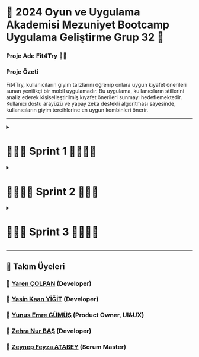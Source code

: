 # 📌 2024 Oyun ve Uygulama Akademisi Mezuniyet Bootcamp Uygulama Geliştirme Grup 32 📱
### Proje Adı:  Fit4Try 👗📱
### Proje Özeti
 Fit4Try, kullanıcıların giyim tarzlarını öğrenip onlara uygun kıyafet önerileri sunan yenilikçi bir mobil uygulamadır. Bu uygulama, kullanıcıların stillerini analiz ederek kişiselleştirilmiş kıyafet önerileri sunmayı hedeflemektedir. Kullanıcı dostu arayüzü ve yapay zeka destekli algoritması sayesinde, kullanıcıların giyim tercihlerine en uygun kombinleri önerir.

----

<details>
  <summary><h1>🏃🏻‍➡️ Sprint 1 🏃🏻‍♀️‍➡️</h1></summary>

  ![Sprint1](https://github.com/user-attachments/assets/dfccd73f-37ec-4dfe-a492-e1fde0bd88ae)
  
# Sprint 1 Review

**Sprint Tarihleri:** 15 Haziran - 7 Temmuz

## Proje Özeti

Bu sprintte, kullanıcıların giyim tarzlarını öğrenip onlara uygun kıyafet önerileri sunan bir mobil uygulama geliştirmeye karar verdik. Bu uygulama, kullanıcıların stillerini analiz ederek, kişiselleştirilmiş kıyafet önerileri sunmayı hedeflemektedir.

## Ürün Özellikleri

- **Stil Analizi:** Kullanıcıların stil ve tercihlerini öğrenmek için anket ve form ekranları.
- **Kişiselleştirilmiş Öneriler:** Kullanıcının stiline uygun kıyafet önerileri sunan yapay zeka destekli algoritma.
- **Kullanıcı Profili:** Kullanıcıların stillerini ve tercihlerini kaydedebilecekleri profil sayfası.
- **Giriş ve Çıkış İşlemleri:** Firebase Authentication ile güvenli kullanıcı kimlik doğrulaması.
- **Sezgisel Arayüz:** Kullanıcı dostu ve sezgisel arayüz tasarımı.
- **Yapay Zeka Modeli:** Giyim önerileri için kullanılan gelişmiş yapay zeka modeli.

## Hedef Kitle

- **Genç Yetişkinler:** Moda konusunda önerilere açık, yeni stil denemek isteyen genç yetişkinler.
- **Moda Tutkunları:** Moda ve stil konusunda önerilere ihtiyaç duyan ve trendleri takip eden kullanıcılar.
- **Zamanı Kısıtlı Bireyler:** Giyim konusunda hızlı ve etkili önerilere ihtiyaç duyan, zamanı kısıtlı kullanıcılar.
- **Stilini Geliştirmek İsteyenler:** Kendi stilini keşfetmek ve geliştirmek isteyen herkes.

## Yapılan Çalışmalar

### 1. İlk Toplantı (14 Haziran)

İlk toplantımızı 14 Haziran'da gerçekleştirdik. Toplantıda proje hedeflerimizi, görev dağılımını ve sprint süresince yapılacak işleri belirledik.

![İlk Toplantı](https://github.com/wissenschaftlerin/oua_2024_bootcamp_flutter_grup32/assets/72699045/b33be272-035b-4fcf-9893-157567b2fec5)

### 2. İkinci Toplantı (22 Haziran)

İkinci toplantımızı 22 Haziran'da gerçekleştirdik. Bu toplantıda sprint ilerleyişini değerlendirdik ve gerekli düzenlemeleri yaptık.

### 3. Uygulama Tasarımı

- Uygulamanın genel tasarımını oluşturduk.
- Giriş, çıkış ve intro ekranlarını tasarladık.
- Kullanıcıların stil ve tarzlarını öğrenmek için gerekli ekranları oluşturduk.
- Kullanıcıların ne tarz şeyler giydiğini öğrenmek için anket ve form ekranları tasarladık.

**Figma Tasarımı:** [Figma Link](https://www.figma.com/design/y144lYicDkEE8IshJttFat/Fit4Try---UI-Design?node-id=0-1)

### 4. Giriş ve Çıkış İşlemleri

- Kullanıcıların uygulamaya giriş ve çıkış yapabilmesi için gerekli altyapıyı oluşturduk.
- Firebase Authentication kullanarak kullanıcıların kimlik doğrulamasını sağladık.

![Giriş Ekranı](https://github.com/wissenschaftlerin/oua_2024_bootcamp_flutter_grup32/assets/72699045/51e6761b-677e-406f-9a28-61b47b9a4228)
![Giriş Ekranı 2](https://github.com/wissenschaftlerin/oua_2024_bootcamp_flutter_grup32/assets/72699045/23d5b170-ea42-47f8-b20e-bfd7ce511cee)

### 5. Yapay Zeka Modeli

- Giydirmede kullanılacak olan yapay zeka modelini araştırıp bulduk.
- Bu modeli test ettik ve Google Cloud ile API'ye dönüştürüp kullanılabilir hale getirdik.

**Model Linki:** [Hugging Face Modeli](https://huggingface.co/spaces/levihsu/OOTDiffusion)

## Sprint Notları

- User Story'ler product backlog'ların içine yazılmıştır. Product backlog item'lara tıklandığında hikayelerin detayları okunabilir.
- Sprint içinde tamamlanması tahmin edilen puan: **100 Puan**
- Puan tamamlama mantığı: Toplamda proje boyunca tamamlanması gereken 380 puanlık backlog bulunmaktadır. 4 sprint'e bölündüğünde ilk sprint'in en azından 100 ile başlaması gerektiğine karar verildi.
- Backlog düzeni ve Story seçimleri: Backlog'umuz ilk yapılacak story'lere göre düzenlenmiştir. Sprint başına tahmin edilen puan sayısını geçmeyecek şekilde sıradan seçimler yapılmaktadır. Story başına çıkan tahmin puanı, toplam puanın yarısından az tutulmuştur.
- Story'ler yapılacak işlere (task'lere) bölünmüştür. Miro Board'da gözüken kırmızı item'lar yapılacak işleri (task) gösterirken, mavi item'lar story'leri temsil etmektedir.
- Daily Scrum: Daily Scrum toplantılarının zamansal sebeplerden ötürü Slack üzerinden yapılmasına karar verilmiştir. Daily Scrum toplantısı örneği jpeg veya word olarak Readme'de tarafımızdan paylaşılmaktadır.

![Sprint1Scrum](https://github.com/wissenschaftlerin/oua_2024_bootcamp_flutter_grup32/assets/72699045/f1cedffc-d479-401f-8d3e-07c5df295039)

---
## Alınan Kararlar:
- Ekipteki roller belirlenmiştir.
- Ekstra eklenmesi gereken özellikler belirlenmiştir.
- Uygulama fikri ve özellikleri netleştirilmiştir.

## Sprint Retrospective
- Takımın her üyesi yapacağı görevleri miro üzerine yazması kararı alınmıştır.
- Tahmin puanları gözden geçirilmeli ve sprint planlama toplantılarında gerekli geri bildirimlerin developer'lar tarafından verildiğine emin olunmalı.
 
</details>

<details>
  <summary><h1>🏃🏻‍♀️‍➡️ Sprint 2 🏃🏻‍➡️</h1></summary>

# Sprint 2 Review
![SPRINT 2](https://github.com/user-attachments/assets/3c9beb51-8700-4779-829f-a857dbe4216a)

**Sprint Tarihleri:** 8 Temmuz - 21 Temmuz

## Yapılan Çalışmalar
### 1. İlk Toplantı (8 Temmuz)

İlk toplantımızı 8 Temmuz'da gerçekleştirdik. Toplantıda proje hedeflerimizi, görev dağılımını ve sprint süresince yapılacak işleri belirledik.

### 2. İkinci Toplantı (14 Temmuz)

İkinci toplantımızı 15 Temmuz'da gerçekleştirdik. Bu toplantıda sprint ilerleyişini değerlendirdik ve gerekli düzenlemeleri yaptık.

### 3. Uygulama Geliştirme

- Kullanıcı profili sayfasını tamamladık.
- Stil analizi ekranlarını ve algoritmalarını geliştirdik.
- Giyim önerileri için yapay zeka modelini entegre ettik ve test ettik.

### 4. Firebase Entegrasyonu

- Kullanıcı verilerini Firebase Realtime Database'e kaydedecek şekilde ayarladık.
- Kullanıcı profillerini Firebase üzerinden yönetilecek şekilde yapılandırdık.

### 5. DM ve Yardım Merkezi Tasarımı

- Uygulamanın DM kısmını tasarladık.
- Yardım merkezi ve çıkış yap kısımlarını tasarladık.

### Screenshotlar

#### Şifre Ayarları Sayfası
  
![WhatsApp Bild 2024-07-21 um 14 41 48_7a52af0c](https://github.com/user-attachments/assets/17fa99fe-5af8-496e-92ed-cb0a8e7836b5) ![WhatsApp Bild 2024-07-21 um 14 41 49_460635ca](https://github.com/user-attachments/assets/5344cf69-df15-4a31-b992-d3195e9bed54) ![WhatsApp Bild 2024-07-21 um 14 41 49_7164dd66](https://github.com/user-attachments/assets/86137036-5f09-464e-bcba-a2a22de450ff)

- [Şifre ayarları sayfası kodları eklendi](https://github.com/wissenschaftlerin/oua_2024_bootcamp_flutter_grup32/commit/4590e91c4340db3a300c5d92cdac39b398b20884)
![WhatsApp Bild 2024-07-21 um 20 03 57_1674b6fa](https://github.com/user-attachments/assets/6d88e0a8-e084-4249-ae88-36682f3b72da)



#### Dil Seçenekleri Ayarları 

![WhatsApp Bild 2024-07-21 um 14 41 49_a1554e05](https://github.com/user-attachments/assets/b1c94ec4-0da8-470a-8e17-a6fff57b2ed6) ![WhatsApp Bild 2024-07-21 um 14 41 49_e211ae3e](https://github.com/user-attachments/assets/8326be25-6a00-4eed-b9fa-64bbb3588662)

- [Dil seçenekleri ayarları sayfası kodları eklendi](https://github.com/wissenschaftlerin/oua_2024_bootcamp_flutter_grup32/commit/01e492537148716f35c5e35f249911979f679517)
![image](https://github.com/user-attachments/assets/a28d0e8d-335f-42a2-9e07-e63d377a2191)


#### Yardım Merkezi

![WhatsApp Bild 2024-07-21 um 14 41 50_e9683d3b](https://github.com/user-attachments/assets/b3d2044c-00fa-4fbd-9dee-c6a8bc27d0e3) ![WhatsApp Bild 2024-07-21 um 14 41 50_7c3a5b9f](https://github.com/user-attachments/assets/de7a9c09-4bb1-4401-8cc6-1a4edeba7e6d)

- [Yardım merkezi sayfası kodları eklendi](https://github.com/wissenschaftlerin/oua_2024_bootcamp_flutter_grup32/commit/9b05a7be7af6eb5d1a48f9cef699d78b4a586598)

  ![image](https://github.com/user-attachments/assets/bcc4d326-c5c7-49e8-8eca-efbb40092f81)



## Sprint Notları

- User Story'ler product backlog'ların içine yazılmıştır. Product backlog item'lara tıklandığında hikayelerin detayları okunabilir.
- Sprint içinde tamamlanması tahmin edilen puan: **90 Puan**
- Puan tamamlama mantığı: Toplamda proje boyunca tamamlanması gereken 380 puanlık backlog bulunmaktadır. İlk sprintte tamamlanan 100 puandan sonra, bu sprintte 90 puan tamamlanması hedeflenmiştir.
- Backlog düzeni ve Story seçimleri: Backlog'umuz ilk yapılacak story'lere göre düzenlenmiştir. Sprint başına tahmin edilen puan sayısını geçmeyecek şekilde sıradan seçimler yapılmaktadır.
- Story'ler yapılacak işlere (task'lere) bölünmüştür. Miro Board'da gözüken kırmızı item'lar yapılacak işleri (task)

Miro Ekran Görüntüsü

![image](https://github.com/user-attachments/assets/68f1562f-6835-4b93-b7b3-71ddba3f2e81)


---

- **Daily Scrum**: Daily Scrum toplantılarının zamansal sebeplerden ötürü whatsapp ve slack üzerinden yapılması kararlaştırılmıştır.

## Sprint Retrospective
- Uygulama tasarımında community sayfası bitmiştir.
- Giriş kısmı, dil seçenekleri ve yardım sayfasının kodları eklenmiştir.

</details>

<details>
  <summary><h1>🏃🏻‍➡️ Sprint 3 🏃🏻‍♀️‍➡️</h1></summary>

# Sprint 3 Review

![SPRINT 3](https://github.com/user-attachments/assets/1c01ec84-9f8d-488e-9e31-539aeb3e2604)

**Sprint Tarihleri:** 22 Temmuz - 2 Ağustos


</details>


</details>


----
## 🤖 Takım Üyeleri

### 🚀 [Yaren ÇOLPAN](https://www.linkedin.com/in/yarencolpan/) (Developer)
### 🚀 [Yasin Kaan YİĞİT](https://www.linkedin.com/in/yasinkaanyigit1/) (Developer)
### 🚀 [Yunus Emre GÜMÜŞ](https://www.linkedin.com/in/yunusemregumus/) (Product Owner, UI&UX)
### 🚀 [Zehra Nur BAŞ](https://www.linkedin.com/in/zehranurba%C5%9F/) (Developer)
### 🚀 [Zeynep Feyza ATABEY](https://www.linkedin.com/in/zeynepfeyzatabey/) (Scrum Master)
